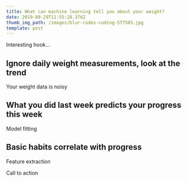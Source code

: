 ```yaml
---
title: What can machine learning tell you about your weight?
date: 2019-09-29T11:55:28.376Z
thumb_img_path: /images/blur-codes-coding-577585.jpg
template: post
---
```

Interesting hook...

## Ignore daily weight measurements, look at the trend

Your weight data is noisy

## What you did last week predicts your progress this week

Model fitting

## Basic habits correlate with progress

Feature extraction

Call to action
